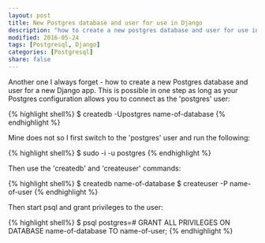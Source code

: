 ```yaml
---
layout: post
title: New Postgres database and user for use in Django
description: "how to create a new postgres database and user for use in django"
modified: 2016-05-24
tags: [Postgresql, Django]
categories: [Postgresql]
share: false
---
```


Another one I always forget - how to create a new Postgres database and user for a new Django app. This is possible in one step as long as your Postgres configuration allows you to connect as the 'postgres' user:

{% highlight shell%}
$ createdb -Upostgres name-of-database
{% endhighlight %}

Mine does not so I first switch to the 'postgres' user and run the following:

{% highlight shell%}
$ sudo -i -u postgres
{% endhighlight %}

Then use the 'createdb' and 'createuser' commands:

{% highlight shell%}
$ createdb name-of-database
$ createuser -P name-of-user
{% endhighlight %}

Then start psql and grant privileges to the user:

{% highlight shell%}
$ psql
postgres=# GRANT ALL PRIVILEGES ON DATABASE name-of-database TO name-of-user;
{% endhighlight %}